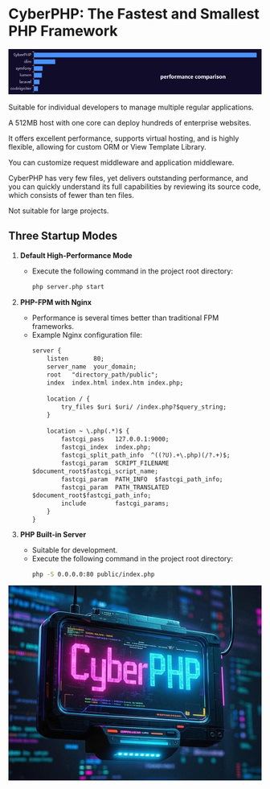 # CyberPHP: The Fastest and Smallest PHP Framework
![Performance](https://github.com/eoioer/CyberPHP/blob/main/performance.png?raw=true)


Suitable for individual developers to manage multiple regular applications. 

A 512MB host with one core can deploy hundreds of enterprise websites.

It offers excellent performance, supports virtual hosting, and is highly flexible, allowing for custom ORM or View Template Library.

You can customize request middleware and application middleware.

CyberPHP has very few files, yet delivers outstanding performance, and you can quickly understand its full capabilities by reviewing its source code, which consists of fewer than ten files.

Not suitable for large projects.

## Three Startup Modes

1. **Default High-Performance Mode**
   - Execute the following command in the project root directory:
     ```bash
     php server.php start
     ```

2. **PHP-FPM with Nginx**
   - Performance is several times better than traditional FPM frameworks.
   - Example Nginx configuration file:
     ```nginx
     server {
         listen       80;
         server_name  your_domain;
         root   "directory_path/public";
         index  index.html index.htm index.php;

         location / {
             try_files $uri $uri/ /index.php?$query_string;
         }

         location ~ \.php(.*)$ {
             fastcgi_pass   127.0.0.1:9000;
             fastcgi_index  index.php;
             fastcgi_split_path_info  ^((?U).+\.php)(/?.+)$;
             fastcgi_param  SCRIPT_FILENAME  $document_root$fastcgi_script_name;
             fastcgi_param  PATH_INFO  $fastcgi_path_info;
             fastcgi_param  PATH_TRANSLATED  $document_root$fastcgi_path_info;
             include        fastcgi_params;
         }
     }
     ```

3. **PHP Built-in Server**
   - Suitable for development.
   - Execute the following command in the project root directory:
     ```bash
     php -S 0.0.0.0:80 public/index.php
     ```



![CyberPHP.jpg](https://github.com/eoioer/CyberPHP/blob/main/CyberPHP.jpg?raw=true)
